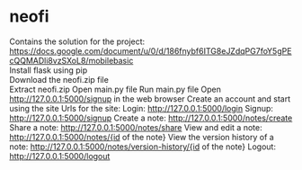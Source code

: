 # neofi
Contains the solution for the project: https://docs.google.com/document/u/0/d/186fnybf6ITG8eJZdqPG7foY5gPEcQQMADli8vzSXoL8/mobilebasic
<br>
Install flask using pip
<br>
Download the neofi.zip file
<br>
Extract neofi.zip
Open main.py file
Run main.py file
Open http://127.0.0.1:5000/signup in the web browser
Create an account and start using the site
Urls for the site:
Login: http://127.0.0.1:5000/login
Signup: http://127.0.0.1:5000/signup
Create a note: http://127.0.0.1:5000/notes/create
Share a note: http://127.0.0.1:5000/notes/share
View and edit a note: http://127.0.0.1:5000/notes/{id of the note}
View the version history of a note: http://127.0.0.1:5000/notes/version-history/{id of the note}
Logout: http://127.0.0.1:5000/logout
